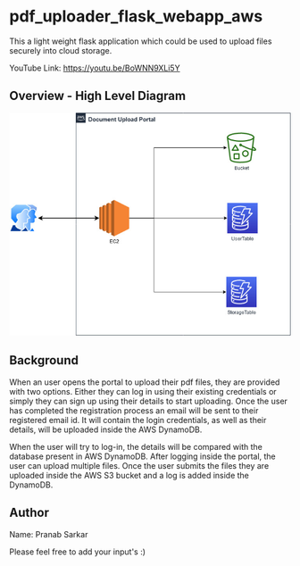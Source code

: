 

# pdf_uploader_flask_webapp_aws

This a light weight flask application which could be used to upload files securely into cloud storage.

YouTube Link: https://youtu.be/BoWNN9XLi5Y 

## Overview - High Level Diagram

![Image](images/dup.jpg)

## Background

When an user opens the portal to upload their pdf files, they are provided with two options. Either they can log in using their existing credentials or simply they can sign up using their details to start uploading. Once the user has completed the registration process an email will be sent to their registered email id. It will contain the login credentials, as well as their details, will be uploaded inside the AWS DynamoDB.

When the user will try to log-in, the details will be compared with the database present in AWS DynamoDB. After logging inside the portal, the user can upload multiple files. Once the user submits the files they are uploaded inside the AWS S3 bucket and a log is added inside the DynamoDB.

## Author

Name: Pranab Sarkar

Please feel free to add your input's :)

